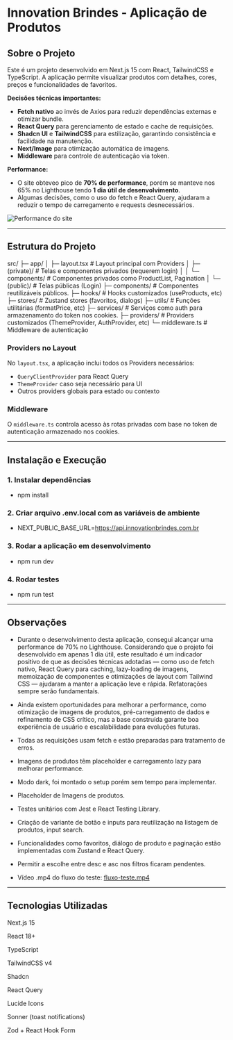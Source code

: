 # Innovation Brindes - Aplicação de Produtos

## Sobre o Projeto

Este é um projeto desenvolvido em Next.js 15 com React, TailwindCSS e TypeScript. A aplicação permite visualizar produtos com detalhes, cores, preços e funcionalidades de favoritos. 

**Decisões técnicas importantes:**
- **Fetch nativo** ao invés de Axios para reduzir dependências externas e otimizar bundle.
- **React Query** para gerenciamento de estado e cache de requisições.
- **Shadcn UI** e **TailwindCSS** para estilização, garantindo consistência e facilidade na manutenção.
- **Next/Image** para otimização automática de imagens.
- **Middleware** para controle de autenticação via token.

**Performance:**  
- O site obteveo pico de **70% de performance**, porém se manteve nos 65% no Lighthouse tendo **1 dia útil de desenvolvimento**.
- Algumas decisões, como o uso do fetch e React Query, ajudaram a reduzir o tempo de carregamento e requests desnecessários.

![Performance do site](/performance.png)

---

## Estrutura do Projeto

src/
├─ app/
│  ├─ layout.tsx             # Layout principal com Providers
│  ├─ (private)/             # Telas e componentes privados (requerem login)
│  │  └─ components/         # Componentes privados como ProductList, Pagination
│  └─ (public)/              # Telas públicas (Login)
├─ components/               # Componentes reutilizáveis públicos.
├─ hooks/                    # Hooks customizados (useProducts, etc)
├─ stores/                   # Zustand stores (favoritos, dialogs)
├─ utils/                    # Funções utilitárias (formatPrice, etc)
├─ services/                 # Serviços como auth para armazenamento do token nos cookies.
├─ providers/                # Providers customizados (ThemeProvider, AuthProvider, etc)
└─ middleware.ts             # Middleware de autenticação


### Providers no Layout

No `layout.tsx`, a aplicação inclui todos os Providers necessários:

- `QueryClientProvider` para React Query
- `ThemeProvider` caso seja necessário para UI
- Outros providers globais para estado ou contexto

### Middleware

O `middleware.ts` controla acesso às rotas privadas com base no token de autenticação armazenado nos cookies.  

---

## Instalação e Execução

### 1. Instalar dependências
- npm install

### 2. Criar arquivo .env.local com as variáveis de ambiente
- NEXT_PUBLIC_BASE_URL=https://api.innovationbrindes.com.br

### 3. Rodar a aplicação em desenvolvimento
- npm run dev

### 4. Rodar testes
- npm run test

---

## Observações

- Durante o desenvolvimento desta aplicação, consegui alcançar uma performance de 70% no Lighthouse. Considerando que o projeto foi desenvolvido em apenas 1 dia útil, este resultado é um indicador positivo de que as decisões técnicas adotadas — como uso de fetch nativo, React Query para caching, lazy-loading de imagens, memoização de componentes e otimizações de layout com Tailwind CSS — ajudaram a manter a aplicação leve e rápida. Refatorações sempre serão fundamentais.

- Ainda existem oportunidades para melhorar a performance, como otimização de imagens de produtos, pré-carregamento de dados e refinamento de CSS crítico, mas a base construída garante boa experiência de usuário e escalabilidade para evoluções futuras.

- Todas as requisições usam fetch e estão preparadas para tratamento de erros.

- Imagens de produtos têm placeholder e carregamento lazy para melhorar performance.

- Modo dark, foi montado o setup porém sem tempo para implementar.

- Placeholder de Imagens de produtos.

- Testes unitários com Jest e React Testing Library.

- Criação de variante de botão e inputs para reutilização na listagem de produtos, input search.

- Funcionalidades como favoritos, diálogo de produto e paginação estão implementadas com Zustand e React Query.

- Permitir a escolhe entre desc e asc nos filtros ficaram pendentes.

- Vídeo .mp4 do fluxo do teste: [fluxo-teste.mp4](./fluxo-teste.mp4)

---

## Tecnologias Utilizadas

Next.js 15

React 18+

TypeScript

TailwindCSS v4

Shadcn

React Query

Lucide Icons

Sonner (toast notifications)

Zod + React Hook Form